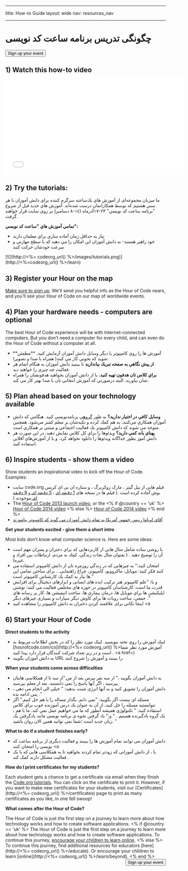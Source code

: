 * * *

title: How-to Guide layout: wide nav: resources_nav

* * *

<div class="row">
  <h1 class="col-sm-6">
    چگونگی تدریس برنامه ساعت کد نویسی
  </h1>
  
  <div class="col-sm-6 button-container centered">
    <a href="<%= hoc_uri('/#join') %>"><button class="signup-button">Sign up your event</button></a>
  </div>
</div>

## 1) Watch this how-to video <iframe width="560" height="315" src="//www.youtube.com/embed/tQeSke4hIds" frameborder="0" allowfullscreen></iframe>
## 2) Try the tutorials:

ما ميزبان مجموعه‌اي از آموزش هاي يك‌ساعته سرگرم كننده براي دانش آموزان با هر سني هستيم كه توسط همکارانمان درست شد‌ه‌اند. آموزش هاي جديد قبل از شروع "برنامه ساعت كد نويسي" ٢٣-١٧آذرماه (١٤-٨ دسامبر) بر روي سايت قرار خواهند گرفت.

**تمامي آموزش هاي "ساعت كد نويسي":**

  * نياز به حداقل زمان آماده سازي براي معلمان دارند
  * خود راهبر هستند- به دانش آموزان اين امكان را مي دهند كه با سطح مهارتي و سرعت خودشان حركت كنند

[![](http://<%= codeorg_url() %>/images/tutorials.png)](http://<%=codeorg_url() %>/learn)

## 3) Register your Hour on the map

[Make sure to sign up](<%= hoc_uri('/') %>). We'll send you helpful info as the Hour of Code nears, and you'll see your Hour of Code on our map of worldwide events.

## 4) Plan your hardware needs - computers are optional

The best Hour of Code experience will be with Internet-connected computers. But you don’t need a computer for every child, and can even do the Hour of Code without a computer at all.

  * **آموزش ها را روي كامپيوتر يا ديگر وسايل دانش آموزان آزمايش كنيد. **مطمئن شويد كه بخوبي كار مي كنند( همراه با صدا و تصوير).
  * **از پيش نگاهي به صفحه تبريك بياندازيد** تا ببينيد دانش آموزان به هنگام اتمام هر فعاليت چه چيزي را خواهند ديد. 
  * **براي كلاس تان هدفون تهيه كنيد**، يا از دانش آموزان بخواهيد هدفونشان را همراه شان بياورند، البته درصورتي كه آموزش انتخابي تان با صدا بهتر كار مي كند.

## 5) Plan ahead based on your technology available

  * **وسايل كافي در اختيار نداريد؟** به طور [گروهي](http://www.ncwit.org/resources/pair-programming-box-power-collaborative-learning) برنامه‌نويسي كنيد. هنگامي كه دانش آموزان همكاري مي‌كنند، به هم كمك كرده و تكيه‌شان بر معلم كمتر مي‌شود. همچنين متوجه مي شوند كه دانش كامپيوتر يك فعاليت اجتماعي و مبتني بر همكاري است.
  * **پهناي باند كمي داريد؟** ويدئوها را براي كل كلاس نمايش دهيد، در اين صورت هر دانش آموز بطور جداگانه ويدئوها را دانلود نخواهد كرد. و يا از آموزش‌هاي آفلاين استفاده كنيد.

## 6) Inspire students - show them a video

Show students an inspirational video to kick off the Hour of Code. Examples:

  * سایت code.org فیلم هایی از بیل گیتز ، مارک زوکربرگ ، و ستاره ان بی ای کریس بوش آماده کرده است .( فیلم ها در نسخه های [1 دقیقه ای](https://www.youtube.com/watch?v=qYZF6oIZtfc) ، [5 دقیقه ای ](https://www.youtube.com/watch?v=nKIu9yen5nc)و [9 دقیقه ای ](https://www.youtube.com/watch?v=dU1xS07N-FA)موجودند )
  * The [Hour of Code 2013 launch video](https://www.youtube.com/watch?v=FC5FbmsH4fw), or the <% if @country == 'uk' %> [Hour of Code 2014 video](https://www.youtube.com/watch?v=96B5-JGA9EQ) <% else %> [Hour of Code 2014 video](https://www.youtube.com/watch?v=rH7AjDMz_dc&index=2&list=PLzdnOPI1iJNe1WmdkMG-Ca8cLQpdEAL7Q) <% end %>
  * [آقای اوباما رییس جمهور آمریکا به تمام دانش آموزان می گوید که کامپیوتر بیاموزند](https://www.youtube.com/watch?v=6XvmhE1J9PY)

**Get your students excited - give them a short intro**

Most kids don’t know what computer science is. Here are some ideas:

  * با روشي ساده شامل مثال هايي از كاربردهايي كه براي دختران و پسران مهم است آن را توضيح دهيد . ( بعنوان مثال نجات زندگي، كمك به مردم، ارتباطات بين افراد و غيره).
  * امتحان كنيد:" به چيزهايي كه در زندگي روزمره تان از دانش كامپيوتر استفاده مي كنند فكر كنيد: موبايل، ماكروويو، كامپيوتر، چراغ راهنمايي... براي ساختن تمامي اين ها نياز به کمک يك كارشناس كامپيوتر است."
  * و یا: "علم کامپیوتر هنر ترکیب ایده های انسانی و ابزارهای دیجیتال برای افزایش قدرت ما است. كارشناسان كامپيوتر در حوزه هاي مختلفي فعاليت مي كنند: نوشتن اپليكيشن ها براي موبايل ها، درمان بيماري ها، ساخت انيميشن ها، كار بر رسانه هاي جمعي، ساخت روبات ها براي كاوش ديگر سيارات و بسیاری چیزهای دیگر ."
  * اینجا نکاتی برای علاقمند کردن دختران به دانش کامپیوتر را مشاهده کنید </a><a

## 6) Start your Hour of Code

**Direct students to the activity**

  * لينك آموزش را روي تخته بنويسيد. لینک مورد نظر را که در بخش اطلاعات مربوط به [hourofcode.com/co](http://<%= codeorg_url() %>آموزش مورد نظر شما</a> است و در زیر تعداد شرکت کنندگان قرار دارد پیدا کنید . <a href=)
  * به دانش آموزان بگوييد URL را ببينند و آموزش را شروع كنند.

**When your students come across difficulties**

  * به دانش آموزان بگویید ،" از سه نفر بپرس بعد از من."از سه تا از همکلاسی هایتان بپرسید ، اگر آنها پاسخ را نمی دانستند، بعد از معلم بپرسید.
  * دانش آموزان را تشویق کنید و به آنها انرژی مثبت بدهید: " خیلی الی انجام می دهی ، پس ادامه بده ."
  * مسئله اي نيست اگر بگوييد: "نمي دانم. بگذار مساله را با هم حل كنيم." اگر نتوانستید مسئله را حل کنید، از آن به عنوان يك درس آموزنده خوب براي كلاس استفاده كنيد: " تكنولوژي همیشه آنطور كه ما مي خواهيم عمل نمي كند. ما با هم ، یک گروه یادگیرنده هستیم . " و:" یاد گرفتن نحوه ی برنامه نویسی مانند یادگرفتن یک زبان جدید است ؛شما نمی توانید همین الان روان باشید. "

**What to do if a student finishes early?**

  * دانش آموزان می توانند تمام آموزش ها را ببینند و فعالیت دیگری از برنامه ساعت کد نویسی را امتحان کنند <a
  * یا ، از دانش آموزانی که زودتر تمام کردند بخواهید تا به همکلاسی هایی که با یک فعالیت مشکل دارند کمک کند .

**How do I print certificates for my students?**

Each student gets a chance to get a certificate via email when they finish the [Code.org tutorials](http://studio.code.org). You can click on the certificate to print it. However, if you want to make new certificates for your students, visit our [Certificates](http://<%= codeorg_url() %>/certificates) page to print as many certificates as you like, in one fell swoop!

**What comes after the Hour of Code?**

The Hour of Code is just the first step on a journey to learn more about how technology works and how to create software applications. <% if @country == 'uk' %> The Hour of Code is just the first step on a journey to learn more about how technology works and how to create software applications. To continue this journey, [encourage your children to learn online](http://uk.code.org/learn/beyond). <% else %> To continue this journey, find additional resources for educators [here](http://<%= codeorg_url() %>/educate). Or encourage your children to learn [online](http://<%= codeorg_url() %>/learn/beyond). <% end %> <a style="display: block" href="<%= hoc_uri('/#join') %>"><button style="float: right;">Sign up your event</button></a>